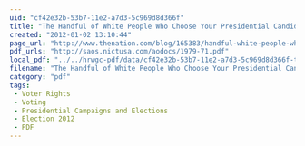 ```yaml
---
uid: "cf42e32b-53b7-11e2-a7d3-5c969d8d366f"
title: "The Handful of White People Who Choose Your Presidential Candidates | The Nation"
created: "2012-01-02 13:10:44"
page_url: "http://www.thenation.com/blog/165383/handful-white-people-who-choose-your-presidential-candidates"
pdf_urls: "http://saos.nictusa.com/aodocs/1979-71.pdf"
local_pdf: "../../hrwgc-pdf/data/cf42e32b-53b7-11e2-a7d3-5c969d8d366f-the-handful-of-white-people-who-choose-your-presidential-candidates-the-nation.pdf"
filename: "The Handful of White People Who Choose Your Presidential Candidates | The Nation.html"
category: "pdf"
tags: 
 - Voter Rights
 - Voting
 - Presidential Campaigns and Elections
 - Election 2012
 - PDF
---
```

